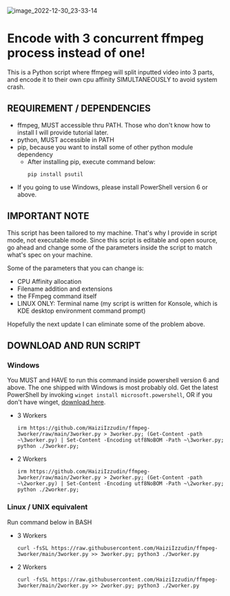 ![image_2022-12-30_23-33-14](https://user-images.githubusercontent.com/79714350/210088270-1e48cc3e-e0f6-438e-9452-c44bb99dab54.png)


# Encode with 3 concurrent ffmpeg process instead of one!
This is a Python script where ffmpeg will split inputted video into 3 parts, and encode it to their own cpu affinity SIMULTANEOUSLY to avoid system crash.

## REQUIREMENT / DEPENDENCIES
- ffmpeg, MUST accessible thru PATH. Those who don't know how to install I will provide tutorial later.
- python, MUST accessible in PATH
- pip, because you want to install some of other python module dependency
  - After installing pip, execute command below:
    ```
    pip install psutil
    ```
- If you going to use Windows, please install PowerShell version 6 or above.

## IMPORTANT NOTE
This script has been tailored to my machine. That's why I provide in script mode, not executable mode. Since this script is editable and open source, go ahead and change some of the parameters inside the script to match what's spec on your machine.

Some of the parameters that you can change is:
  - CPU Affinity allocation
  - Filename addition and extensions
  - the FFmpeg command itself
  - LINUX ONLY: Terminal name (my script is written for Konsole, which is KDE desktop environment command prompt)
  
Hopefully the next update I can eliminate some of the problem above.

## DOWNLOAD AND RUN SCRIPT
### Windows
You MUST and HAVE to run this command inside powershell version 6 and above. The one shipped with Windows is most probably old. Get the latest PowerShell by invoking `winget install microsoft.powershell`, OR if you don't have winget, [download here](https://learn.microsoft.com/en-gb/powershell/scripting/install/installing-powershell-on-windows?view=powershell-7.3#msi).
- 3 Workers
  ```
  irm https://github.com/HaiziIzzudin/ffmpeg-3worker/raw/main/3worker.py > 3worker.py; (Get-Content -path ~\3worker.py) | Set-Content -Encoding utf8NoBOM -Path ~\3worker.py; python ./3worker.py;
  ```
- 2 Workers
  ```
  irm https://github.com/HaiziIzzudin/ffmpeg-3worker/raw/main/2worker.py > 2worker.py; (Get-Content -path ~\2worker.py) | Set-Content -Encoding utf8NoBOM -Path ~\2worker.py; python ./2worker.py;
  ```
### Linux / UNIX equivalent
Run command below in BASH
- 3 Workers
  ```
  curl -fsSL https://raw.githubusercontent.com/HaiziIzzudin/ffmpeg-3worker/main/3worker.py >> 3worker.py; python3 ./3worker.py
  ```
- 2 Workers
  ```
  curl -fsSL https://raw.githubusercontent.com/HaiziIzzudin/ffmpeg-3worker/main/2worker.py >> 2worker.py; python3 ./2worker.py
  ```
